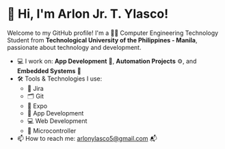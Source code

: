 # 👋 Hi, I'm Arlon Jr. T. Ylasco!

Welcome to my GitHub profile! I'm a 🧑‍💻 Computer Engineering Technology Student from **Technological University of the Philippines - Manila**, passionate about technology and development.

- 💻 I work on: **App Development** 📱, **Automation Projects** ⚙️, and **Embedded Systems** 🔌  
- 🛠️ Tools & Technologies I use:
  - 🧩 Jira  
  - 🗂️ Git  
  - 🚀 Expo  
  - 📲 App Development  
  - 💻 Web Development  
  - 🔋 Microcontroller  
- 📫 How to reach me: arlonylasco5@gmail.com 📬  

